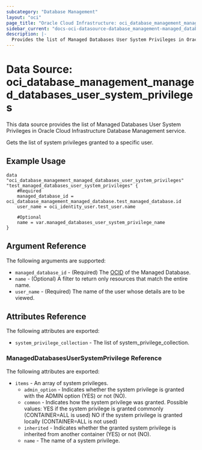 ```yaml
---
subcategory: "Database Management"
layout: "oci"
page_title: "Oracle Cloud Infrastructure: oci_database_management_managed_databases_user_system_privileges"
sidebar_current: "docs-oci-datasource-database_management-managed_databases_user_system_privileges"
description: |-
  Provides the list of Managed Databases User System Privileges in Oracle Cloud Infrastructure Database Management service
---
```


# Data Source: oci_database_management_managed_databases_user_system_privileges
This data source provides the list of Managed Databases User System Privileges in Oracle Cloud Infrastructure Database Management service.

Gets the list of system privileges granted to a specific user.

## Example Usage

```hcl
data "oci_database_management_managed_databases_user_system_privileges" "test_managed_databases_user_system_privileges" {
	#Required
	managed_database_id = oci_database_management_managed_database.test_managed_database.id
	user_name = oci_identity_user.test_user.name

	#Optional
	name = var.managed_databases_user_system_privilege_name
}
```

## Argument Reference

The following arguments are supported:

* `managed_database_id` - (Required) The [OCID](https://docs.cloud.oracle.com/iaas/Content/General/Concepts/identifiers.htm) of the Managed Database.
* `name` - (Optional) A filter to return only resources that match the entire name.
* `user_name` - (Required) The name of the user whose details are to be viewed.


## Attributes Reference

The following attributes are exported:

* `system_privilege_collection` - The list of system_privilege_collection.

### ManagedDatabasesUserSystemPrivilege Reference

The following attributes are exported:

* `items` - An array of system privileges.
	* `admin_option` - Indicates whether the system privilege is granted with the ADMIN option (YES) or not (NO).
	* `common` - Indicates how the system privilege was granted. Possible values: YES if the system privilege is granted commonly (CONTAINER=ALL is used) NO if the system privilege is granted locally (CONTAINER=ALL is not used) 
	* `inherited` - Indicates whether the granted system privilege is inherited from another container (YES) or not (NO).
	* `name` - The name of a system privilege.

